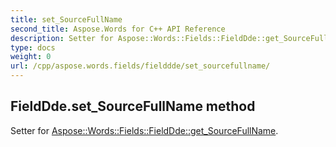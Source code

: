 ```yaml
---
title: set_SourceFullName
second_title: Aspose.Words for C++ API Reference
description: Setter for Aspose::Words::Fields::FieldDde::get_SourceFullName. 
type: docs
weight: 0
url: /cpp/aspose.words.fields/fielddde/set_sourcefullname/
---
```

## FieldDde.set_SourceFullName method


Setter for [Aspose::Words::Fields::FieldDde::get_SourceFullName](./get_sourcefullname/).

